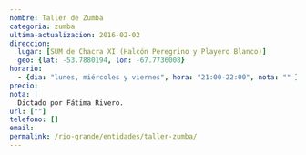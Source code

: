 ```yaml
---
nombre: Taller de Zumba
categoria: zumba
ultima-actualizacion: 2016-02-02
direccion: 
  lugar: [SUM de Chacra XI (Halcón Peregrino y Playero Blanco)]
  geo: {lat: -53.7880194, lon: -67.7736008}
horario: 
  - {dia: "lunes, miércoles y viernes", hora: "21:00-22:00", nota: "" }
precio: 
nota: | 
  Dictado por Fátima Rivero. 
url: [""]
telefono: []
email: 
permalink: /rio-grande/entidades/taller-zumba/
---
```


